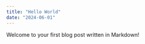 ```yaml
---
title: "Hello World"
date: "2024-06-01"
---
```


Welcome to your first blog post written in Markdown! 